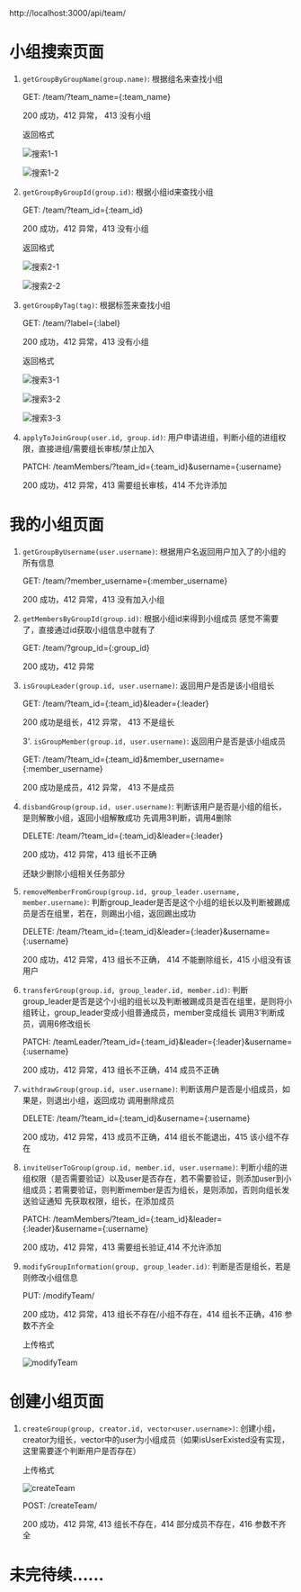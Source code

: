 http://localhost:3000/api/team/

# 小组搜索页面

1. ```getGroupByGroupName(group.name)```: 根据组名来查找小组 

    GET: /team/?team_name={:team_name}
    
    200 成功，412 异常， 413 没有小组
    
    返回格式
    
      ![搜索1-1](/image/team返回格式/搜索1-1.png)
    
      ![搜索1-2](/image/team返回格式/搜索1-2.png)

2. ```getGroupByGroupId(group.id)```: 根据小组id来查找小组 

     GET: /team/?team_id={:team_id}
     
     200 成功，412 异常，413 没有小组
     
     返回格式
     
      ![搜索2-1](/image/team返回格式/搜索2-1.png)
     
      ![搜索2-2](/image/team返回格式/搜索2-2.png)

3. ```getGroupByTag(tag)```: 根据标签来查找小组

     GET: /team/?label={:label}
     
     200 成功，412 异常，413 没有小组
     
     返回格式
     
      ![搜索3-1](/image/team返回格式/搜索3-1.png)
     
      ![搜索3-2](/image/team返回格式/搜索3-2.png)
     
      ![搜索3-3](/image/team返回格式/搜索3-3.png)

4. ```applyToJoinGroup(user.id, group.id)```: 用户申请进组，判断小组的进组权限，直接进组/需要组长审核/禁止加入

     PATCH: /teamMembers/?team_id={:team_id}&username={:username}
     
     200 成功，412 异常，413 需要组长审核，414 不允许添加

# 我的小组页面
1. ```getGroupByUsername(user.username)```: 根据用户名返回用户加入了的小组的所有信息 

    GET: /team/?member_username={:member_username}
    
    200 成功，412 异常，413 没有加入小组
    
2. ```getMembersByGroupId(group.id)```: 根据小组id来得到小组成员  感觉不需要了，直接通过id获取小组信息中就有了

    GET: /team/?group_id={:group_id}
    
    200 成功，412 异常
    
3. ```isGroupLeader(group.id, user.username)```: 返回用户是否是该小组组长  

    GET: /team/?team_id={:team_id}&leader={:leader}
    
    200 成功是组长，412 异常， 413 不是组长

    3'.    ```isGroupMember(group.id, user.username)```: 返回用户是否是该小组成员 
    
    GET: /team/?team_id={:team_id}&member_username={:member_username}
    
    200 成功是成员，412 异常， 413 不是成员
    
4. ```disbandGroup(group.id, user.username)```: 判断该用户是否是小组的组长，是则解散小组，返回小组解散成功    先调用3判断，调用4删除

   DELETE: /team/?team_id={:team_id}&leader={:leader}
   
   200 成功，412 异常，413 组长不正确
   
   还缺少删除小组相关任务部分
   
5. ```removeMemberFromGroup(group.id, group_leader.username, member.username)```: 判断group_leader是否是这个小组的组长以及判断被踢成员是否在组里，若在，则踢出小组，返回踢出成功 

    DELETE: /team/?team_id={:team_id}&leader={:leader}&username={:username}
    
    200 成功，412 异常，413 组长不正确， 414 不能删除组长，415 小组没有该用户
    
6. ```transferGroup(group.id, group_leader.id, member.id)```: 判断group_leader是否是这个小组的组长以及判断被踢成员是否在组里，是则将小组转让，group_leader变成小组普通成员，member变成组长      调用3’判断成员，调用6修改组长 

    PATCH: /teamLeader/?team_id={:team_id}&leader={:leader}&username={:username}
    
    200 成功，412 异常，413 组长不正确，414 成员不正确
    
7. ```withdrawGroup(group.id, user.username)```: 判断该用户是否是小组成员，如果是，则退出小组，返回成功     调用删除成员 

    DELETE: /team/?team_id={:team_id}&username={:username}
    
    200 成功，412 异常，413 成员不正确，414 组长不能退出，415 该小组不存在
    
8. ```inviteUserToGroup(group.id, member.id, user.username)```: 判断小组的进组权限（是否需要验证）以及user是否存在，若不需要验证，则添加user到小组成员；若需要验证，则判断member是否为组长，是则添加，否则向组长发送验证通知      先获取权限，组长，在添加成员 

    PATCH: /teamMembers/?team_id={:team_id}&leader={:leader}&username={:username}
    
    200 成功，412 异常，413 需要组长验证,414 不允许添加
    
9. ```modifyGroupInformation(group, group_leader.id)```: 判断是否是组长，若是则修改小组信息

	PUT: /modifyTeam/

	200 成功，412 异常，413 组长不存在/小组不存在，414 组长不正确，416 参数不齐全

	上传格式

	![modifyTeam](/image/team返回格式/modifyTeam.png)

# 创建小组页面
1. ```createGroup(group, creator.id, vector<user.username>)```: 创建小组，creator为组长，vector中的user为小组成员（如果isUserExisted没有实现，这里需要逐个判断用户是否存在）

    上传格式
    
    ![createTeam](/image/team返回格式/createTeam.png)

    POST: /createTeam/ 

    200 成功，412 异常, 413 组长不存在，414 部分成员不存在，416 参数不齐全


# 未完待续......
